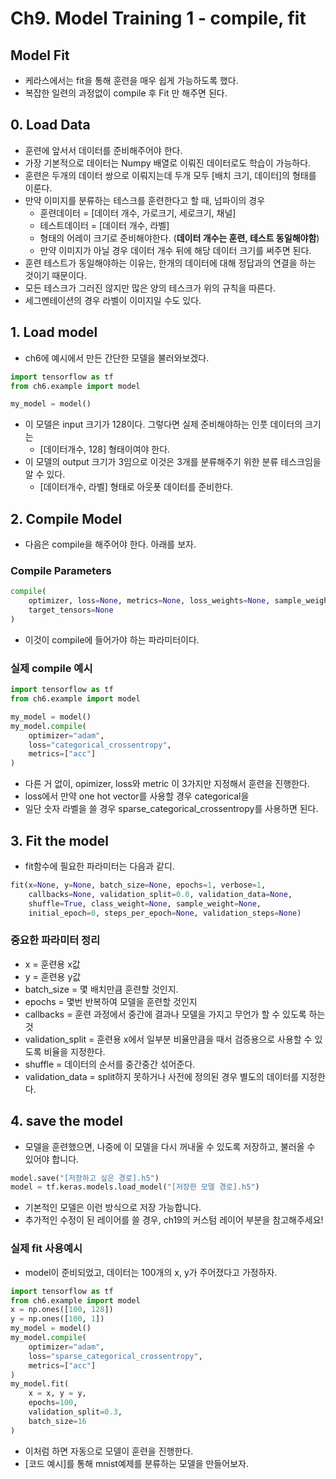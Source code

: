 # Ch9. Model Training 1 - compile, fit
## Model Fit
* 케라스에서는 fit을 통해 훈련을 매우 쉽게 가능하도록 했다.
* 복잡한 일련의 과정없이 compile 후 Fit 만 해주면 된다.

## 0. Load Data
* 훈련에 앞서서 데이터를 준비해주어야 한다.
* 가장 기본적으로 데이터는 Numpy 배열로 이뤄진 데이터로도 학습이 가능하다.
* 훈련은 두개의 데이터 쌍으로 이뤄지는데 두개 모두 [배치 크기, 데이터]의 형태를 이룬다.
* 만약 이미지를 분류하는 테스크를 훈련한다고 할 때, 넘파이의 경우
    + 훈련데이터 = [데이터 개수, 가로크기, 세로크기, 채널] 
    + 테스트데이터 = [데이터 개수, 라벨] 
    + 형태의 어레이 크기로 준비해야한다. (**데이터 개수는 훈련, 테스트 동일해야함**)
    + 만약 이미지가 아닐 경우 데이터 개수 뒤에 해당 데이터 크기를 써주면 된다.
* 훈련 테스트가 동일해야하는 이유는, 한개의 데이터에 대해 정답과의 연결을 하는 것이기 때문이다.
* 모든 테스크가 그러진 않지만 많은 양의 테스크가 위의 규칙을 따른다.
* 세그멘테이션의 경우 라벨이 이미지일 수도 있다.

## 1. Load model
* ch6에 예시에서 만든 간단한 모델을 불러와보겠다.
```python
import tensorflow as tf
from ch6.example import model

my_model = model()
```
* 이 모델은 input 크기가 128이다. 그렇다면 실제 준비해야하는 인풋 데이터의 크기는
    + [데이터개수, 128] 형태이여야 한다.
* 이 모델의 output 크기가 3임으로 이것은 3개를 분류해주기 위한 분류 테스크임을 알 수 있다.
    + [데이터개수, 라벨] 형태로 아웃폿 데이터를 준비한다.

## 2. Compile  Model
* 다음은 compile을 해주어야 한다. 아래를 보자.
### Compile Parameters
```python
compile(
    optimizer, loss=None, metrics=None, loss_weights=None, sample_weight_mode=None, weighted_metrics=None, 
    target_tensors=None
)
```
* 이것이 compile에 들어가야 하는 파라미터이다.

### 실제 compile 예시
```python
import tensorflow as tf
from ch6.example import model

my_model = model()
my_model.compile(
    optimizer="adam", 
    loss="categorical_crossentropy", 
    metrics=["acc"]
)
```
* 다른 거 없이, opimizer, loss와 metric 이 3가지만 지정해서 훈련을 진행한다.
* loss에서 만약 one hot vector를 사용할 경우 categorical을
* 일단 숫자 라벨을 쓸 경우 sparse_categorical_crossentropy를 사용하면 된다.

## 3. Fit the model
* fit함수에 필요한 파라미터는 다음과 같디.
```python
fit(x=None, y=None, batch_size=None, epochs=1, verbose=1, 
    callbacks=None, validation_split=0.0, validation_data=None, 
    shuffle=True, class_weight=None, sample_weight=None, 
    initial_epoch=0, steps_per_epoch=None, validation_steps=None)
```
### 중요한 파라미터 정리
* x = 훈련용 x값
* y = 훈련용 y값
* batch_size = 몇 배치만큼 훈련할 것인지.
* epochs = 몇번 반복하여 모델을 훈련할 것인지
* callbacks = 훈련 과정에서 중간에 결과나 모델을 가지고 무언가 할 수 있도록 하는 것
* validation_split = 훈련용 x에서 일부분 비율만큼을 때서 검증용으로 사용할 수 있도록 비율을 지정한다.
* shuffle = 데이터의 순서를 중간중간 섞어준다.
* validation_data = split하지 못하거나 사전에 정의된 경우 별도의 데이터를 지정한다.

## 4. save the model
* 모델을 훈련했으면, 나중에 이 모델을 다시 꺼내올 수 있도록 저장하고, 불러올 수 있어야 합니다.
```python
model.save("[저장하고 싶은 경로].h5")
model = tf.keras.models.load_model("[저장한 모델 경로].h5")
```
* 기본적인 모델은 이런 방식으로 저장 가능합니다.
* 추가적인 수정이 된 레이어를 쓸 경우, ch19의 커스텀 레이어 부분을 참고해주세요!


### 실제 fit 사용예시
* model이 준비되었고, 데이터는 100개의 x, y가 주어졌다고 가정하자.

```python
import tensorflow as tf
from ch6.example import model
x = np.ones([100, 128])
y = np.ones([100, 1])
my_model = model()
my_model.compile(
    optimizer="adam", 
    loss="sparse_categorical_crossentropy", 
    metrics=["acc"]
)
my_model.fit(
    x = x, y = y,
    epochs=100,
    validation_split=0.3,
    batch_size=16
)
```
* 이처럼 하면 자동으로 모델이 훈련을 진행한다.
* [코드 예시]를 통해 mnist예제를 분류하는 모델을 만들어보자.